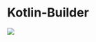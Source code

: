 # Kotlin-Builder

[![](https://jitpack.io/v/qm-labs/kotlin-builder.svg)](https://jitpack.io/#qm-labs/kotlin-builder)
